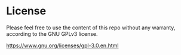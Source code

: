 License
=======

Please feel free to use the content of this repo without any warranty,
according to the GNU GPLv3 license.

https://www.gnu.org/licenses/gpl-3.0.en.html
